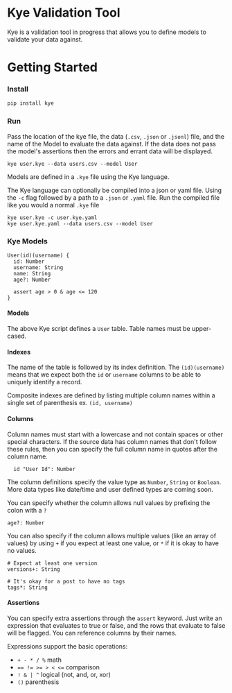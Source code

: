 # Kye Validation Tool
Kye is a validation tool in progress that allows you to define models to validate your data against.

# Getting Started

### Install
```bash
pip install kye
```

### Run
Pass the location of the kye file, the data (`.csv`, `.json` or `.jsonl`) file, and the name of the Model to evaluate the data against. If the data does not pass the model's assertions then the errors and errant data will be displayed.
```
kye user.kye --data users.csv --model User
```

Models are defined in a `.kye` file using the Kye language. 

The Kye language can optionally be compiled into a json or yaml file. Using the `-c` flag followed by a path to a `.json` or `.yaml` file. Run the compiled file like you would a normal `.kye` file
```
kye user.kye -c user.kye.yaml
kye user.kye.yaml --data users.csv --model User
```

### Kye Models
```kye
User(id)(username) {
  id: Number
  username: String
  name: String
  age?: Number

  assert age > 0 & age <= 120
}
```

#### Models

The above Kye script defines a `User` table.
Table names must be upper-cased.

#### Indexes

The name of the table is followed by its index definition.
The `(id)(username)` means that we expect
both the `id` or `username` columns to be able
to uniquely identify a record.

Composite indexes are defined by listing multiple
column names within a single set of parenthesis ex. `(id, username)`

#### Columns

Column names must start with a lowercase and not contain 
spaces or other special characters. If the source data has
column names that don't follow these rules, then you can specify
the full column name in quotes after the column name.
```
  id "User Id": Number
```

The column definitions specify the value type as `Number`, `String` or `Boolean`. More data types like date/time and user defined types are coming soon.

You can specify whether the column allows null values by prefixing the colon with a `?`
```
age?: Number
```

You can also specify if the column allows multiple values (like an array of values) by using `+` if you expect at least one value, or `*` if it is okay to have no values.
```
# Expect at least one version
versions+: String

# It's okay for a post to have no tags
tags*: String 
```

#### Assertions
You can specify extra assertions through the `assert` keyword. Just write an expression that evaluates to true or false, and the rows that evaluate to false will be flagged. You can reference columns by their names.

Expressions support the basic operations:
- `+ - * / %` math
- `== != >= > < <=` comparison
- `! & | ^` logical (not, and, or, xor)
- `()` parenthesis